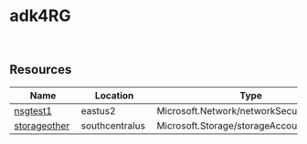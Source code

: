 # adk4RG 
 
## Resources


| Name | Location | Type |
| --- | --- | --- |
| [nsgtest1](nsgtest1-1739018900.md)  | eastus2  | Microsoft.Network/networkSecurityGroups  |
| [storageother](storageother-735621189.md)  | southcentralus  | Microsoft.Storage/storageAccounts  |
